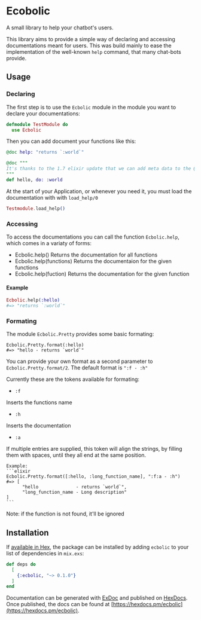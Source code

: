 # Ecobolic

A small library to help your chatbot's users. 

This library aims to provide a simple way of declaring and accessing 
documentations meant for users. This was build mainly to ease the implementation 
of the well-known `help` command, that many chat-bots provide.

## Usage

### Declaring 

The first step is to use the `Ecbolic` module in the module you want to
declare your documentations:

```elixir
defmodule TestModule do
  use Ecbolic
```

Then you can add document your functions like this:

```elixir
@doc help: "returns `:world`"

@doc """
It's thanks to the 1.7 elixir update that we can add meta data to the @doc annotation
"""
def hello, do: :world
```

At the start of your Application, or whenever you need it, you must load the documentation with with `load_help/0`

```elixir
Testmodule.load_help()
```


### Accessing
To access the documentations you can call the function `Ecbolic.help`, which comes in a variaty of forms:

  -  Ecbolic.help()
     Returns the documentation for all functions
  -  Ecbolic.help(functions)
     Returns the documentaion for the given functions 
  -  Ecbolic.help(fuction)
     Returns the documentation for the given function

#### Example

```elixir
Ecbolic.help(:hello)
#=> "returns `:world`"
```

### Formating

The module `Ecbolic.Pretty` provides some basic formating:

```
Ecbolic.Pretty.format(:hello)
#=> "hello - returns `world`"
```

You can provide your own format as a second parameter to `Ecbolic.Pretty.format/2`.
The default format is `":f - :h"`

Currently these are the tokens available for formating:

  - `:f` 
  
  Inserts the functions name
  - `:h` 
  
  Inserts the documentation
  - `:a` 
  
  If multiple entries are supplied, this token will align the strings, 
    by filling them with spaces, until they all end at the same position.

    Example:
    ```elixir
    Ecbolic.Pretty.format([:hello, :long_function_name], ":f:a - :h")
    #=> [
          "hello              - returns `world`",
          "long_function_name - Long description"
    ]
    ```

  Note: if the function is not found, it'll be ignored

## Installation

If [available in Hex](https://hex.pm/docs/publish), the package can be installed
by adding `ecbolic` to your list of dependencies in `mix.exs`:

```elixir
def deps do
  [
    {:ecbolic, "~> 0.1.0"}
  ]
end
```

Documentation can be generated with [ExDoc](https://github.com/elixir-lang/ex_doc)
and published on [HexDocs](https://hexdocs.pm). Once published, the docs can
be found at [https://hexdocs.pm/ecbolic](https://hexdocs.pm/ecbolic).

